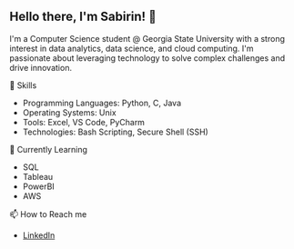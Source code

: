 ## Hello there, I'm Sabirin! 👋
I'm a Computer Science student @ Georgia State University with a strong interest in data analytics, data science, and cloud computing. I'm passionate about leveraging technology to solve complex challenges and drive innovation.

🔭 Skills
- Programming Languages: Python, C, Java
- Operating Systems: Unix
- Tools: Excel, VS Code, PyCharm
- Technologies: Bash Scripting, Secure Shell (SSH)

🌱 Currently Learning
- SQL
- Tableau
- PowerBI
- AWS

📫 How to Reach me
- [LinkedIn](https://www.linkedin.com/in/sabirin-mohamed/)
